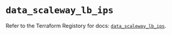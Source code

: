 # `data_scaleway_lb_ips`

Refer to the Terraform Registory for docs: [`data_scaleway_lb_ips`](https://registry.terraform.io/providers/scaleway/scaleway/2.31.0/docs/data-sources/lb_ips).
